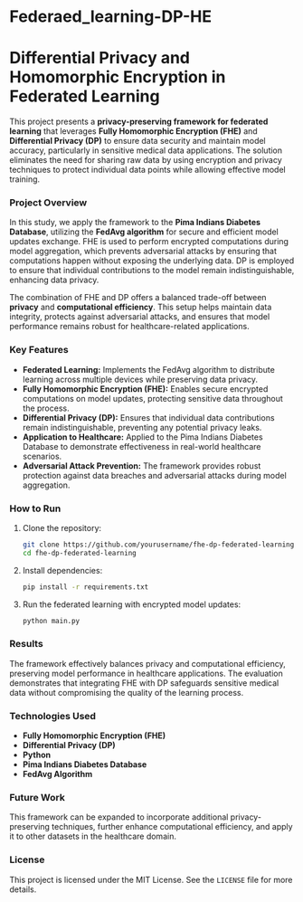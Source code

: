 # Federaed_learning-DP-HE
# Differential Privacy and Homomorphic Encryption in Federated Learning

This project presents a **privacy-preserving framework for federated learning** that leverages **Fully Homomorphic Encryption (FHE)** and **Differential Privacy (DP)** to ensure data security and maintain model accuracy, particularly in sensitive medical data applications. The solution eliminates the need for sharing raw data by using encryption and privacy techniques to protect individual data points while allowing effective model training.

### Project Overview

In this study, we apply the framework to the **Pima Indians Diabetes Database**, utilizing the **FedAvg algorithm** for secure and efficient model updates exchange. FHE is used to perform encrypted computations during model aggregation, which prevents adversarial attacks by ensuring that computations happen without exposing the underlying data. DP is employed to ensure that individual contributions to the model remain indistinguishable, enhancing data privacy.

The combination of FHE and DP offers a balanced trade-off between **privacy** and **computational efficiency**. This setup helps maintain data integrity, protects against adversarial attacks, and ensures that model performance remains robust for healthcare-related applications.

### Key Features

- **Federated Learning:** Implements the FedAvg algorithm to distribute learning across multiple devices while preserving data privacy.
- **Fully Homomorphic Encryption (FHE):** Enables secure encrypted computations on model updates, protecting sensitive data throughout the process.
- **Differential Privacy (DP):** Ensures that individual data contributions remain indistinguishable, preventing any potential privacy leaks.
- **Application to Healthcare:** Applied to the Pima Indians Diabetes Database to demonstrate effectiveness in real-world healthcare scenarios.
- **Adversarial Attack Prevention:** The framework provides robust protection against data breaches and adversarial attacks during model aggregation.


### How to Run

1. Clone the repository:
   ```bash
   git clone https://github.com/yourusername/fhe-dp-federated-learning.git
   cd fhe-dp-federated-learning
   ```

2. Install dependencies:
   ```bash
   pip install -r requirements.txt
   ```

3. Run the federated learning with encrypted model updates:
   ```bash
   python main.py
   ```

### Results

The framework effectively balances privacy and computational efficiency, preserving model performance in healthcare applications. The evaluation demonstrates that integrating FHE with DP safeguards sensitive medical data without compromising the quality of the learning process.

### Technologies Used

- **Fully Homomorphic Encryption (FHE)**
- **Differential Privacy (DP)**
- **Python**
- **Pima Indians Diabetes Database**
- **FedAvg Algorithm**

### Future Work

This framework can be expanded to incorporate additional privacy-preserving techniques, further enhance computational efficiency, and apply it to other datasets in the healthcare domain.

### License

This project is licensed under the MIT License. See the `LICENSE` file for more details.



